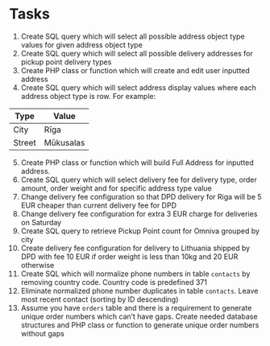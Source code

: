 # Tasks

1.	Create SQL query which will select all possible address object type values for given address object type
2.	Create SQL query which will select all possible delivery addresses for pickup point delivery types
3.	Create PHP class or function which will create and edit user inputted address
4.	Create SQL query which will select address display values where each address object type is row. For example: 

Type | Value
--- | --- 
City | Rīga
Street | Mūkusalas

5.	Create PHP class or function which will build Full Address for inputted address.
6.	Create SQL query which will select delivery fee for delivery type, order amount, order weight and for specific address type value
7.	Change delivery fee configuration so that DPD delivery for Riga will be 5 EUR cheaper than current delivery fee for DPD
8.	Change delivery fee configuration for extra 3 EUR charge for deliveries on Saturday
9.	Create SQL query to retrieve Pickup Point count for Omniva grouped by city
10.	Create delivery fee configuration for delivery to Lithuania shipped by DPD with fee 10 EUR if order weight is less than 10kg and 20 EUR otherwise
11.	Create SQL which will normalize phone numbers in table `contacts` by removing country code. Country code is predefined 371
12.	Eliminate normalized phone number duplicates in table `contacts`. Leave most recent contact (sorting by ID descending)
13. Assume you have `orders` table and there is a requirement to generate unique order numbers which can’t have gaps. Create needed database structures and PHP class or function to generate unique order numbers without gaps
